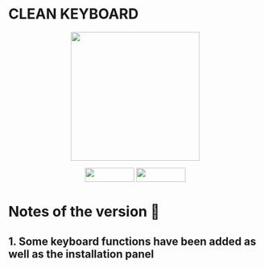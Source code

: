 # CLEAN KEYBOARD


<p align="center">
  <img width="256" height="256" src="https://i.imgur.com/JiBlPaT.png">
</p>


<p align="center">
  <img width="98" height="28" src="https://i.imgur.com/gQZqzLB.png">
  <img width="98" height="28" src="https://i.imgur.com/QLTb1AC.png">
</p>

# Notes of the version 📝

## 1. Some keyboard functions have been added as well as the installation panel